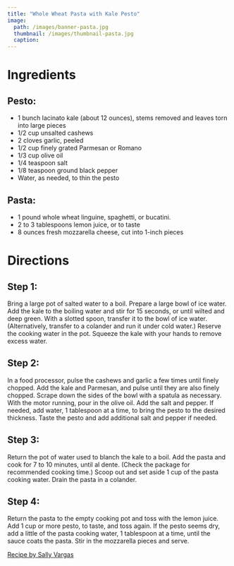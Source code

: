 ```yaml
---
title: "Whole Wheat Pasta with Kale Pesto"
image:
  path: /images/banner-pasta.jpg
  thumbnail: /images/thumbnail-pasta.jpg
  caption: 
---
```


# Ingredients
## Pesto:
* 1 bunch lacinato kale (about 12 ounces), stems removed and leaves torn into large pieces
* 1/2 cup unsalted cashews
* 2 cloves garlic, peeled
* 1/2 cup finely grated Parmesan or Romano
* 1/3 cup olive oil
* 1/4 teaspoon salt
* 1/8 teaspoon ground black pepper
* Water, as needed, to thin the pesto
## Pasta:
* 1 pound whole wheat linguine, spaghetti, or bucatini.
* 2 to 3 tablespoons lemon juice, or to taste
* 8 ounces fresh mozzarella cheese, cut into 1-inch pieces

# Directions
## Step 1: 
Bring a large pot of salted water to a boil. Prepare a large bowl of ice water.
Add the kale to the boiling water and stir for 15 seconds, or until wilted and deep green. 
With a slotted spoon, transfer it to the bowl of ice water. (Alternatively, transfer to a colander and run it under cold water.) 
Reserve the cooking water in the pot. Squeeze the kale with your hands to remove excess water.
## Step 2:
In a food processor, pulse the cashews and garlic a few times until finely chopped. Add the kale and Parmesan, and pulse until they are also finely chopped. 
Scrape down the sides of the bowl with a spatula as necessary. With the motor running, pour in the olive oil. Add the salt and pepper. 
If needed, add water, 1 tablespoon at a time, to bring the pesto to the desired thickness. Taste the pesto and add additional salt and pepper if needed.
## Step 3:
Return the pot of water used to blanch the kale to a boil. Add the pasta and cook for 7 to 10 minutes, until al dente. (Check the package for recommended cooking time.)
Scoop out and set aside 1 cup of the pasta cooking water. Drain the pasta in a colander.
## Step 4:
Return the pasta to the empty cooking pot and toss with the lemon juice. Add 1 cup or more pesto, to taste, and toss again. 
If the pesto seems dry, add a little of the pasta cooking water, 1 tablespoon at a time, until the sauce coats the pasta. 
Stir in the mozzarella pieces and serve.

[Recipe by Sally Vargas](https://www.simplyrecipes.com/recipes/whole_wheat_pasta_with_kale_pesto/)
